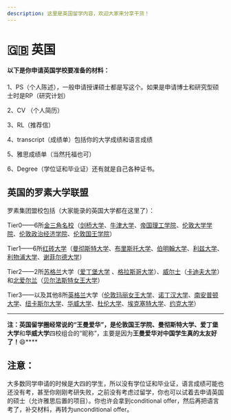 ```yaml
---
description: 这里是英国留学内容，欢迎大家来分享干货！
---
```


# 🇬🇧 英国

#### 以下是你申请英国学校要准备的材料：

1、PS（个人陈述），一般申请授课硕士都是写这个。如果是申请博士和研究型硕士时是RP（研究计划）

2、CV （个人简历）

3、RL（推荐信）

4、transcript（成绩单）包括你的大学成绩和语言成绩

5、雅思成绩单（当然托福也可）

6、Degree（学位证和毕业证）还有就是自己各种证书。

## 英国的罗素大学联盟

罗素集团盟校包括（大家能录的英国大学都在这里了）：

Tier0——6所[金三角名校](https://baike.baidu.com/item/%E9%87%91%E4%B8%89%E8%A7%92%E5%90%8D%E6%A0%A1/9119240?fromModule=lemma\_inlink)（[剑桥大学](https://baike.baidu.com/item/%E5%89%91%E6%A1%A5%E5%A4%A7%E5%AD%A6/278542?fromModule=lemma\_inlink)、[牛津大学](https://baike.baidu.com/item/%E7%89%9B%E6%B4%A5%E5%A4%A7%E5%AD%A6/247247?fromModule=lemma\_inlink)、[帝国理工学院](https://baike.baidu.com/item/%E5%B8%9D%E5%9B%BD%E7%90%86%E5%B7%A5%E5%AD%A6%E9%99%A2/2317037?fromModule=lemma\_inlink)、[伦敦大学学院](https://baike.baidu.com/item/%E4%BC%A6%E6%95%A6%E5%A4%A7%E5%AD%A6%E5%AD%A6%E9%99%A2/325705?fromModule=lemma\_inlink)、[伦敦政治经济学院](https://baike.baidu.com/item/%E4%BC%A6%E6%95%A6%E6%94%BF%E6%B2%BB%E7%BB%8F%E6%B5%8E%E5%AD%A6%E9%99%A2/325824?fromModule=lemma\_inlink)、[伦敦国王学院](https://baike.baidu.com/item/%E4%BC%A6%E6%95%A6%E5%9B%BD%E7%8E%8B%E5%AD%A6%E9%99%A2/6372369?fromModule=lemma\_inlink)）

Tier1——6所[红砖大学](https://baike.baidu.com/item/%E7%BA%A2%E7%A0%96%E5%A4%A7%E5%AD%A6/3964202?fromModule=lemma\_inlink)（[曼彻斯特大学](https://baike.baidu.com/item/%E6%9B%BC%E5%BD%BB%E6%96%AF%E7%89%B9%E5%A4%A7%E5%AD%A6/2609100?fromModule=lemma\_inlink)、[布里斯托大学](https://baike.baidu.com/item/%E5%B8%83%E9%87%8C%E6%96%AF%E6%89%98%E5%A4%A7%E5%AD%A6/2608864?fromModule=lemma\_inlink)、[伯明翰大学](https://baike.baidu.com/item/%E4%BC%AF%E6%98%8E%E7%BF%B0%E5%A4%A7%E5%AD%A6?fromModule=lemma\_inlink)、[利兹大学](https://baike.baidu.com/item/%E5%88%A9%E5%85%B9%E5%A4%A7%E5%AD%A6/5597603?fromModule=lemma\_inlink)、[利物浦大学](https://baike.baidu.com/item/%E5%88%A9%E7%89%A9%E6%B5%A6%E5%A4%A7%E5%AD%A6/325957?fromModule=lemma\_inlink)、[谢菲尔德大学](https://baike.baidu.com/item/%E8%B0%A2%E8%8F%B2%E5%B0%94%E5%BE%B7%E5%A4%A7%E5%AD%A6/2608322?fromModule=lemma\_inlink)）

Tier2——2所[苏格兰](https://baike.baidu.com/item/%E8%8B%8F%E6%A0%BC%E5%85%B0/675515?fromModule=lemma\_inlink)大学（[爱丁堡大学](https://baike.baidu.com/item/%E7%88%B1%E4%B8%81%E5%A0%A1%E5%A4%A7%E5%AD%A6/323601?fromModule=lemma\_inlink) 、[格拉斯哥大学](https://baike.baidu.com/item/%E6%A0%BC%E6%8B%89%E6%96%AF%E5%93%A5%E5%A4%A7%E5%AD%A6/9903754?fromModule=lemma\_inlink)）、[威尔士](https://baike.baidu.com/item/%E5%A8%81%E5%B0%94%E5%A3%AB/4834248?fromModule=lemma\_inlink)（[卡迪夫大学](https://baike.baidu.com/item/%E5%8D%A1%E8%BF%AA%E5%A4%AB%E5%A4%A7%E5%AD%A6/10935228?fromModule=lemma\_inlink)）和[北爱尔兰](https://baike.baidu.com/item/%E5%8C%97%E7%88%B1%E5%B0%94%E5%85%B0/4463472?fromModule=lemma\_inlink)（[贝尔法斯特女王大学](https://baike.baidu.com/item/%E8%B4%9D%E5%B0%94%E6%B3%95%E6%96%AF%E7%89%B9%E5%A5%B3%E7%8E%8B%E5%A4%A7%E5%AD%A6/10935307?fromModule=lemma\_inlink)）

Tier3——以及其他8所[英格兰](https://baike.baidu.com/item/%E8%8B%B1%E6%A0%BC%E5%85%B0/1064478?fromModule=lemma\_inlink)大学（[伦敦玛丽女王大学](https://baike.baidu.com/item/%E4%BC%A6%E6%95%A6%E7%8E%9B%E4%B8%BD%E5%A5%B3%E7%8E%8B%E5%A4%A7%E5%AD%A6/17189117?fromModule=lemma\_inlink)、[诺丁汉大学](https://baike.baidu.com/item/%E8%AF%BA%E4%B8%81%E6%B1%89%E5%A4%A7%E5%AD%A6/324318?fromModule=lemma\_inlink)、[南安普顿大学](https://baike.baidu.com/item/%E5%8D%97%E5%AE%89%E6%99%AE%E9%A1%BF%E5%A4%A7%E5%AD%A6/2066399?fromModule=lemma\_inlink)、[纽卡斯尔大学](https://baike.baidu.com/item/%E7%BA%BD%E5%8D%A1%E6%96%AF%E5%B0%94%E5%A4%A7%E5%AD%A6/4191?fromModule=lemma\_inlink)、[华威大学](https://baike.baidu.com/item/%E5%8D%8E%E5%A8%81%E5%A4%A7%E5%AD%A6/325462?fromModule=lemma\_inlink)、[杜伦大学](https://baike.baidu.com/item/%E6%9D%9C%E4%BC%A6%E5%A4%A7%E5%AD%A6/5400122?fromModule=lemma\_inlink)、[埃克塞特大学](https://baike.baidu.com/item/%E5%9F%83%E5%85%8B%E5%A1%9E%E7%89%B9%E5%A4%A7%E5%AD%A6/9690168?fromModule=lemma\_inlink)、[约克大学](https://baike.baidu.com/item/%E7%BA%A6%E5%85%8B%E5%A4%A7%E5%AD%A6/18029856?fromModule=lemma\_inlink)）

****

**注：**英国留学圈经常说的“王曼爱华”，是**伦敦国王学院、曼彻斯特大学、爱丁堡大学**和**华威大学**四校组合的“昵称”，主要是因为**王曼爱华对中国学生真的太友好了！**:smile:****

## **注意：**

&#x20;   大多数同学申请的时候是大四的学生，所以没有学位证和毕业证，语言成绩可能也还没有考，甚至你刚刚考研失败，之前没有考虑过留学，你也可以试着去申请英国的硕士（允许雅思后置的项目）。你也许会拿到conditional offer，然后再把语言考了，补交材料，再转为unconditional offer。
